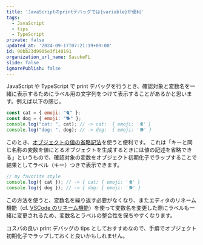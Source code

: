 ```yaml
---
title: 'JavaScriptのprintデバッグでは{variable}が便利'
tags:
  - JavaScript
  - tips
  - TypeScript
private: false
updated_at: '2024-09-17T07:21:19+09:00'
id: 90bb23d9905e3f148191
organization_url_name: SasukeFL
slide: false
ignorePublish: false
---
```


JavaScript や TypeScript で print デバッグを行うとき、確認対象と変数名を一緒に表示するためにラベル用の文字列をつけて表示することがあるかと思います。例えば以下の感じ。

```javascript
const cat = { emoji: "🐈" };
const dog = { emoji: "🐕" };
console.log("cat: ", cat); // -> cat:  { emoji: '🐈' }
console.log("dog: ", dog); // -> dog:  { emoji: '🐕' }
```

このとき、[オブジェクトの値の省略記法](https://developer.mozilla.org/ja/docs/Web/JavaScript/Reference/Operators/Object_initializer#%E3%83%97%E3%83%AD%E3%83%91%E3%83%86%E3%82%A3%E3%81%AE%E5%AE%9A%E7%BE%A9)を使うと便利です。
これは「キーと同じ名称の変数を値にとるオブジェクトを生成するときには値の記述を省略できる」というもので、確認対象の変数をオブジェクト初期化子でラップすることで結果としてラベル（キー）つきで表示できます。

```javascript
// my favorite style
console.log({ cat }); // -> { cat: { emoji: '🐈' }
console.log({ dog }); // -> { dog: { emoji: '🐕' }
```

この方法を使うと、変数名を繰り返す必要がなくなり、またエディタのリネーム機能（cf. [VSCode のリネーム機能](https://code.visualstudio.com/docs/editor/editingevolved#_rename-symbol)）を使って変数名を変更した際にラベルも一緒に変更されるため、変数名とラベルの整合性を保ちやすくなります。

コスパの良い print デバッグの tips としておすすめなので、手癖でオブジェクト初期化子でラップしておくと良いかもしれません。
